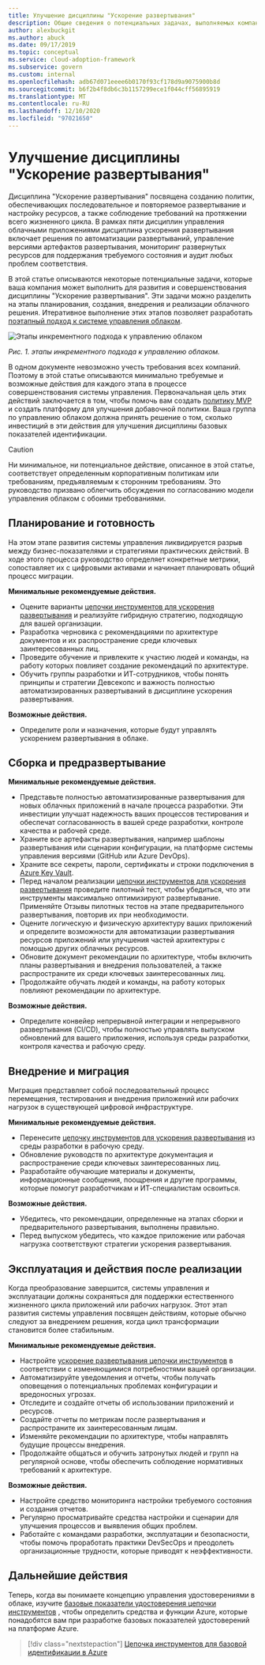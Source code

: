 ```yaml
---
title: Улучшение дисциплины "Ускорение развертывания"
description: Общие сведения о потенциальных задачах, выполняемых компанией для разработки и освоения дисциплины ускорения развертывания на каждом этапе внедрения облака.
author: alexbuckgit
ms.author: abuck
ms.date: 09/17/2019
ms.topic: conceptual
ms.service: cloud-adoption-framework
ms.subservice: govern
ms.custom: internal
ms.openlocfilehash: adb67d071eeee6b0170f93cf178d9a9075900b8d
ms.sourcegitcommit: b6f2b4f8db6c3b1157299ece1f044cff56895919
ms.translationtype: MT
ms.contentlocale: ru-RU
ms.lasthandoff: 12/10/2020
ms.locfileid: "97021650"
---
```

# <a name="deployment-acceleration-discipline-improvement"></a>Улучшение дисциплины "Ускорение развертывания"

Дисциплина "Ускорение развертывания" посвящена созданию политик, обеспечивающих последовательное и повторяемое развертывание и настройку ресурсов, а также соблюдение требований на протяжении всего жизненного цикла. В рамках пяти дисциплин управления облачными приложениями дисциплина ускорения развертывания включает решения по автоматизации развертываний, управление версиями артефактов развертывания, мониторинг развернутых ресурсов для поддержания требуемого состояния и аудит любых проблем соответствия.

В этой статье описываются некоторые потенциальные задачи, которые ваша компания может выполнить для развития и совершенствования дисциплины "Ускорение развертывания". Эти задачи можно разделить на этапы планирования, создания, внедрения и реализации облачного решения. Итеративное выполнение этих этапов позволяет разработать [поэтапный подход к системе управления облаком](../guides/index.md#an-incremental-approach-to-cloud-governance).

![Этапы инкрементного подхода к управлению облаком](../../_images/govern/adoption-phases.png)

*Рис. 1. этапы инкрементного подхода к управлению облаком.*

В одном документе невозможно учесть требования всех компаний. Поэтому в этой статье описываются минимально требуемые и возможные действия для каждого этапа в процессе совершенствования системы управления. Первоначальная цель этих действий заключается в том, чтобы помочь вам создать [политику MVP](../guides/index.md#an-incremental-approach-to-cloud-governance) и создать платформу для улучшения добавочной политики. Ваша группа по управлению облаком должна принять решение о том, сколько инвестиций в эти действия для улучшения дисциплины базовых показателей идентификации.

> [!CAUTION]
> Ни минимальное, ни потенциальное действие, описанное в этой статье, соответствует определенным корпоративным политикам или требованиям, предъявляемым к сторонним требованиям. Это руководство призвано облегчить обсуждения по согласованию модели управления облаком с обоими требованиями.

## <a name="planning-and-readiness"></a>Планирование и готовность

На этом этапе развития системы управления ликвидируется разрыв между бизнес-показателями и стратегиями практических действий. В ходе этого процесса руководство определяет конкретные метрики, сопоставляет их с цифровыми активами и начинает планировать общий процесс миграции.

**Минимальные рекомендуемые действия.**

- Оцените варианты [цепочки инструментов для ускорения развертывания](./toolchain.md) и реализуйте гибридную стратегию, подходящую для вашей организации.
- Разработка черновика с рекомендациями по архитектуре документов и их распространение среди ключевых заинтересованных лиц.
- Проведите обучение и привлеките к участию людей и команды, на работу которых повлияет создание рекомендаций по архитектуре.
- Обучить группы разработки и ИТ-сотрудников, чтобы понять принципы и стратегии Девсекопс и важность полностью автоматизированных развертываний в дисциплине ускорения развертывания.

**Возможные действия.**

- Определите роли и назначения, которые будут управлять ускорением развертывания в облаке.

## <a name="build-and-predeployment"></a>Сборка и предразвертывание

**Минимальные рекомендуемые действия.**

- Представьте полностью автоматизированные развертывания для новых облачных приложений в начале процесса разработки. Эти инвестиции улучшат надежность ваших процессов тестирования и обеспечат согласованность в вашей среде разработки, контроле качества и рабочей среде.
- Храните все артефакты развертывания, например шаблоны развертывания или сценарии конфигурации, на платформе системы управления версиями (GitHub или Azure DevOps).
- Храните все секреты, пароли, сертификаты и строки подключения в [Azure Key Vault](/azure/key-vault).
- Перед началом реализации [цепочки инструментов для ускорения развертывания](./toolchain.md) проведите пилотный тест, чтобы убедиться, что эти инструменты максимально оптимизируют развертывание. Применяйте Отзывы пилотных тестов на этапе предварительного развертывания, повторив их при необходимости.
- Оцените логическую и физическую архитектуру ваших приложений и определите возможности для автоматизации развертывания ресурсов приложений или улучшения частей архитектуры с помощью других облачных ресурсов.
- Обновите документ рекомендации по архитектуре, чтобы включить планы развертывания и внедрения пользователей, а также распространите их среди ключевых заинтересованных лиц.
- Продолжайте обучать людей и команды, на работу которых повлияют рекомендации по архитектуре.

**Возможные действия.**

- Определите конвейер непрерывной интеграции и непрерывного развертывания (CI/CD), чтобы полностью управлять выпуском обновлений для вашего приложения, используя среды разработки, контроля качества и рабочую среду.

## <a name="adopt-and-migrate"></a>Внедрение и миграция

Миграция представляет собой последовательный процесс перемещения, тестирования и внедрения приложений или рабочих нагрузок в существующей цифровой инфраструктуре.

**Минимальные рекомендуемые действия.**

- Перенесите [цепочку инструментов для ускорения развертывания](./toolchain.md) из среды разработки в рабочую среду.
- Обновление руководств по архитектуре документация и распространение среди ключевых заинтересованных лиц.
- Разработайте обучающие материалы и документы, информационные сообщения, поощрения и другие программы, которые помогут разработчикам и ИТ-специалистам освоиться.

**Возможные действия.**

- Убедитесь, что рекомендации, определенные на этапах сборки и предварительного развертывания, выполнены правильно.
- Перед выпуском убедитесь, что каждое приложение или рабочая нагрузка соответствуют стратегии ускорения развертывания.

## <a name="operate-and-post-implementation"></a>Эксплуатация и действия после реализации

Когда преобразование завершится, системы управления и эксплуатации должны сохраняться для поддержки естественного жизненного цикла приложений или рабочих нагрузок. Этот этап развития системы управления посвящен действиям, которые обычно следуют за внедрением решения, когда цикл трансформации становится более стабильным.

**Минимальные рекомендуемые действия.**

- Настройте [ускорение развертывания цепочки инструментов](./toolchain.md) в соответствии с изменяющимися потребностями вашей организации.
- Автоматизируйте уведомления и отчеты, чтобы получать оповещения о потенциальных проблемах конфигурации и вредоносных угрозах.
- Отследите и создайте отчеты об использовании приложений и ресурсов.
- Создайте отчеты по метрикам после развертывания и распространите их заинтересованным лицам.
- Изменяйте рекомендации по архитектуре, чтобы направлять будущие процессы внедрения.
- Продолжайте общаться и обучить затронутых людей и групп на регулярной основе, чтобы обеспечить соблюдение нормативных требований к архитектуре.

<!-- docutune:ignore "desired state configuration" -->

**Возможные действия.**

- Настройте средство мониторинга настройки требуемого состояния и создания отчетов.
- Регулярно просматривайте средства настройки и сценарии для улучшения процессов и выявления общих проблем.
- Работайте с командами разработки, эксплуатации и безопасности, чтобы помочь проработать практики DevSecOps и преодолеть организационные трудности, которые приводят к неэффективности.

## <a name="next-steps"></a>Дальнейшие действия

Теперь, когда вы понимаете концепцию управления удостоверениями в облаке, изучите [базовые показатели удостоверения цепочки инструментов](./toolchain.md) , чтобы определить средства и функции Azure, которые понадобятся вам при разработке базовых показателей удостоверений на платформе Azure.

> [!div class="nextstepaction"]
> [Цепочка инструментов для базовой идентификации в Azure](./toolchain.md)
